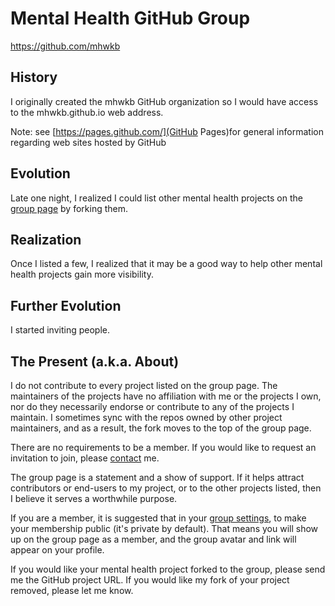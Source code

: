 # Mental Health GitHub Group

https://github.com/mhwkb

## History
I originally created the mhwkb GitHub organization so I would have access
to the mhwkb.github.io web address.

Note: see [https://pages.github.com/](GitHub Pages)for general information regarding web sites hosted by GitHub

## Evolution
Late one night, I realized I could list other mental health projects on
the [group page](https://github.com/mhwkb) by forking them.

## Realization
Once I listed a few, I realized that it may be a good way to help other mental
health projects gain more visibility.

## Further Evolution
I started inviting people.

## The Present (a.k.a. About)
I do not contribute to every project listed on the group page. The
maintainers of the projects have no affiliation with me or the projects I own,
nor do they necessarily endorse or contribute to any of the projects I maintain.
I sometimes sync with the repos owned by other project maintainers, and as a result,
the fork moves to the top of the group page.

There are no requirements to be a member. If you would like to request an
invitation to join, please
[contact](https://github.com/mhwkb/mhwkb.github.io#contact) me.

The group page is a statement and a show of support. If it helps
attract contributors or end-users to my project, or to the other projects
listed, then I believe it serves a worthwhile purpose.

If you are a member, it is suggested that in your [group settings](https://github.com/orgs/mhwkb/people), to make your membership
public (it's private by default). That means you will show up on the group page as
a member, and the group avatar and link will appear on your profile.

If you would like your mental health project forked to the group, please
send me the GitHub project URL. If you would like my fork of your project
removed, please let me know.
